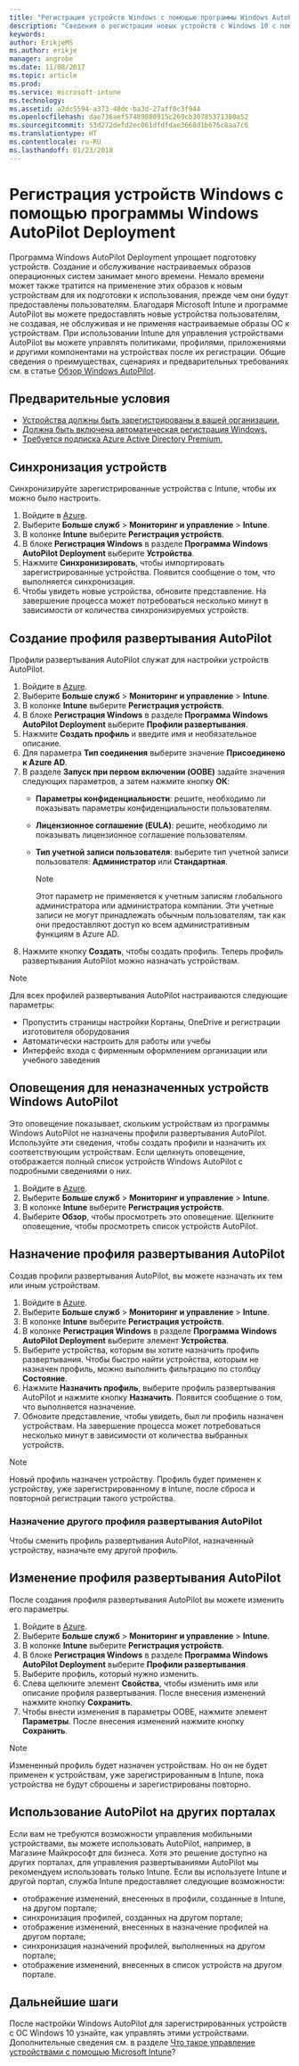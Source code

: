 ```yaml
---
title: "Регистрация устройств Windows с помощью программы Windows AutoPilot Deployment"
description: "Сведения о регистрации новых устройств с Windows 10 с помощью программы Windows AutoPilot Deployment."
keywords: 
author: ErikjeMS
ms.author: erikje
manager: angrobe
ms.date: 11/08/2017
ms.topic: article
ms.prod: 
ms.service: microsoft-intune
ms.technology: 
ms.assetid: a2dc5594-a373-48dc-ba3d-27aff0c3f944
ms.openlocfilehash: dae736aef57489880915c269cb30785371380a52
ms.sourcegitcommit: 53d272defd2ec061dfdfdae3668d1b676c8aa7c6
ms.translationtype: HT
ms.contentlocale: ru-RU
ms.lasthandoff: 01/23/2018
---
```

# <a name="enroll-windows-devices-using-windows-autopilot-deployment-program"></a>Регистрация устройств Windows с помощью программы Windows AutoPilot Deployment
Программа Windows AutoPilot Deployment упрощает подготовку устройств. Создание и обслуживание настраиваемых образов операционных систем занимает много времени. Немало времени может также тратится на применение этих образов к новым устройствам для их подготовки к использования, прежде чем они будут предоставлены пользователям. Благодаря Microsoft Intune и программе AutoPilot вы можете предоставлять новые устройства пользователям, не создавая, не обслуживая и не применяя настраиваемые образы ОС к устройствам. При использовании Intune для управления устройствами AutoPilot вы можете управлять политиками, профилями, приложениями и другими компонентами на устройствах после их регистрации. Общие сведения о преимуществах, сценариях и предварительных требованиях см. в статье [Обзор Windows AutoPilot](https://docs.microsoft.com/windows/deployment/windows-10-auto-pilot).

## <a name="prerequisites"></a>Предварительные условия
- [Устройства должны быть зарегистрированы в вашей организации.](https://docs.microsoft.com/en-us/windows/deployment/windows-autopilot/windows-10-autopilot#device-registration-and-oobe-customization)
- [Должна быть включена автоматическая регистрация Windows.](https://docs.microsoft.com/intune-classic/deploy-use/set-up-windows-device-management-with-microsoft-intune#enable-windows-10-automatic-enrollment)
- [Требуется подписка Azure Active Directory Premium.](https://docs.microsoft.com/azure/active-directory/active-directory-get-started-premium) <!--&#40;[trial subscription](http://go.microsoft.com/fwlink/?LinkID=816845)&#41;-->

## <a name="synchronize-devices"></a>Синхронизация устройств
Синхронизируйте зарегистрированные устройства с Intune, чтобы их можно было настроить.

1. Войдите в [Azure](https://portal.azure.com/).
2. Выберите **Больше служб** > **Мониторинг и управление** > **Intune**.
3. В колонке **Intune** выберите **Регистрация устройств**.
4. В блоке **Регистрация Windows** в разделе **Программа Windows AutoPilot Deployment** выберите **Устройства**.
5. Нажмите **Синхронизировать**, чтобы импортировать зарегистрированные устройства. Появится сообщение о том, что выполняется синхронизация.
6. Чтобы увидеть новые устройства, обновите представление. На завершение процесса может потребоваться несколько минут в зависимости от количества синхронизируемых устройств.  

## <a name="create-an-autopilot-deployment-profile"></a>Создание профиля развертывания AutoPilot
Профили развертывания AutoPilot служат для настройки устройств AutoPilot.
1. Войдите в [Azure](https://portal.azure.com/). 
2. Выберите **Больше служб** > **Мониторинг и управление** > **Intune**.
3. В колонке **Intune** выберите **Регистрация устройств**.
4. В блоке **Регистрация Windows** в разделе **Программа Windows AutoPilot Deployment** выберите **Профили развертывания**.
5. Нажмите **Создать профиль** и введите имя и необязательное описание. 
6. Для параметра **Тип соединения** выберите значение **Присоединено к Azure AD**.
7. В разделе **Запуск при первом включении (OOBE)** задайте значения следующих параметров, а затем нажмите кнопку **ОК**: 
   - **Параметры конфиденциальности**: решите, необходимо ли показывать параметры конфиденциальности пользователям. 
   - **Лицензионное соглашение (EULA)**: решите, необходимо ли показывать лицензионное соглашение пользователям.
   - **Тип учетной записи пользователя**: выберите тип учетной записи пользователя: **Администратор** или **Стандартная**.

     > [!Note]    
     > Этот параметр не применяется к учетным записям глобального администратора или администратора компании. Эти учетные записи не могут принадлежать обычным пользователям, так как они предоставляют доступ ко всем административным функциям в Azure AD.
8. Нажмите кнопку **Создать**, чтобы создать профиль. Теперь профиль развертывания AutoPilot можно назначать устройствам.
     
> [!Note]    
> Для всех профилей развертывания AutoPilot настраиваются следующие параметры:
> - Пропустить страницы настройки Кортаны, OneDrive и регистрации изготовителя оборудования
> - Автоматически настроить для работы или учебы
> - Интерфейс входа с фирменным оформлением организации или учебного заведения    

## <a name="alerts-for-windows-autopilot-unassigned-devices-----163236---"></a>Оповещения для неназначенных устройств Windows AutoPilot <!-- 163236 -->
Это оповещение показывает, скольким устройствам из программы Windows AutoPilot не назначены профили развертывания AutoPilot. Используйте эти сведения, чтобы создать профили и назначить их соответствующим устройствам. Если щелкнуть оповещение, отображается полный список устройств Windows AutoPilot с подробными сведениями о них. 
1. Войдите в [Azure](https://portal.azure.com/). 
2. Выберите **Больше служб** > **Мониторинг и управление** > **Intune**.
3. В колонке **Intune** выберите **Регистрация устройств**.
4. Выберите **Обзор**, чтобы просмотреть это оповещение. Щелкните оповещение, чтобы просмотреть список устройств AutoPilot.  

## <a name="assign-an-autopilot-deployment-profile"></a>Назначение профиля развертывания AutoPilot
Создав профили развертывания AutoPilot, вы можете назначать их тем или иным устройствам.

1. Войдите в [Azure](https://portal.azure.com/). 
2. Выберите **Больше служб** > **Мониторинг и управление** > **Intune**.
3. В колонке **Intune** выберите **Регистрация устройств**.
4. В колонке **Регистрация Windows** в разделе **Программа Windows AutoPilot Deployment** выберите элемент **Устройства**.
5. Выберите устройства, которым вы хотите назначить профиль развертывания. Чтобы быстро найти устройства, которым не назначен профиль, можно выполнить фильтрацию по столбцу **Состояние**. 
6. Нажмите **Назначить профиль**, выберите профиль развертывания AutoPilot и нажмите кнопку **Назначить**. Появится сообщение о том, что выполняется назначение.
7. Обновите представление, чтобы увидеть, был ли профиль назначен устройствам. На завершение процесса может потребоваться несколько минут в зависимости от количества выбранных устройств. 

> [!Note]
> Новый профиль назначен устройству. Профиль будет применен к устройству, уже зарегистрированному в Intune, после сброса и повторной регистрации такого устройства.

### <a name="assign-a-different-autopilot-deployment-profile"></a>Назначение другого профиля развертывания AutoPilot
Чтобы сменить профиль развертывания AutoPilot, назначенный устройству, назначьте ему другой профиль.  

## <a name="edit-an-autopilot-deployment-profile"></a>Изменение профиля развертывания AutoPilot 
После создания профиля развертывания AutoPilot вы можете изменить его параметры.   
1. Войдите в [Azure](https://portal.azure.com/). 
2. Выберите **Больше служб** > **Мониторинг и управление** > **Intune**.
3. В колонке **Intune** выберите **Регистрация устройств**.
4. В блоке **Регистрация Windows** в разделе **Программа Windows AutoPilot Deployment** выберите **Профили развертывания**. 
5. Выберите профиль, который нужно изменить. 
6. Слева щелкните элемент **Свойства**, чтобы изменить имя или описание профиля развертывания. После внесения изменений нажмите кнопку **Сохранить**. 
7. Чтобы внести изменения в параметры OOBE, нажмите элемент **Параметры**. После внесения изменений нажмите кнопку **Сохранить**. 

> [!NOTE]
> Измененный профиль будет назначен устройствам. Но он не будет применен к устройствам, уже зарегистрированным в Intune, пока устройства не будут сброшены и зарегистрированы повторно. 

## <a name="using-autopilot-in-other-portals"></a>Использование AutoPilot на других порталах
Если вам не требуются возможности управления мобильными устройствами, вы можете использовать AutoPilot, например, в Магазине Майкрософт для бизнеса. Хотя это решение доступно на других порталах, для управления развертываниями AutoPilot мы рекомендуем использовать только Intune. Если вы используете Intune и другой портал, служба Intune предоставляет следующие возможности:
- отображение изменений, внесенных в профили, созданные в Intune, на другом портале;
- синхронизация профилей, созданных на другом портале;
- отображение изменений, внесенных в назначение профилей на другом портале;
- синхронизация назначений профилей, выполненных на другом портале;
- отображение изменений, внесенных в список устройств на другом портале.

## <a name="next-steps"></a>Дальнейшие шаги
После настройки Windows AutoPilot для зарегистрированных устройств с ОС Windows 10 узнайте, как управлять этими устройствами. Дополнительные сведения см. в разделе [Что такое управление устройствами с помощью Microsoft Intune](https://docs.microsoft.com/intune/device-management)?